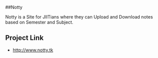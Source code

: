 ##Notty


Notty is a Site for JIITians where they can Upload and Download notes based on Semester and Subject.

## Project Link

- <http://www.notty.tk>
